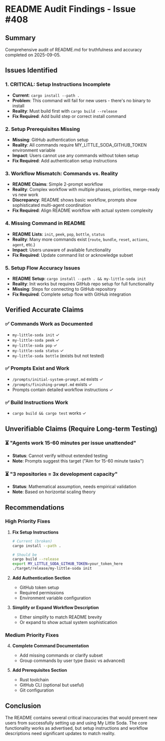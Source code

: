 # README Audit Findings - Issue #408

## Summary

Comprehensive audit of README.md for truthfulness and accuracy completed on 2025-09-05.

## Issues Identified

### 1. **CRITICAL: Setup Instructions Incomplete**
- **Current**: `cargo install --path .`
- **Problem**: This command will fail for new users - there's no binary to install
- **Reality**: Must build first with `cargo build --release`
- **Fix Required**: Add build step or correct install command

### 2. **Setup Prerequisites Missing**
- **Missing**: GitHub authentication setup
- **Reality**: All commands require MY_LITTLE_SODA_GITHUB_TOKEN environment variable
- **Impact**: Users cannot use any commands without token setup
- **Fix Required**: Add authentication setup instructions

### 3. **Workflow Mismatch: Commands vs. Reality**
- **README Claims**: Simple 2-prompt workflow
- **Reality**: Complex workflow with multiple phases, priorities, merge-ready vs new work
- **Discrepancy**: README shows basic workflow, prompts show sophisticated multi-agent coordination
- **Fix Required**: Align README workflow with actual system complexity

### 4. **Missing Command in README**
- **README Lists**: `init`, `peek`, `pop`, `bottle`, `status`
- **Reality**: Many more commands exist (`route`, `bundle`, `reset`, `actions`, `agent`, etc.)
- **Impact**: Users unaware of available functionality
- **Fix Required**: Update command list or acknowledge subset

### 5. **Setup Flow Accuracy Issues**
- **README Setup**: `cargo install --path . && my-little-soda init`
- **Reality**: Init works but requires GitHub repo setup for full functionality
- **Missing**: Steps for connecting to GitHub repository
- **Fix Required**: Complete setup flow with GitHub integration

## Verified Accurate Claims

### ✅ Commands Work as Documented
- `my-little-soda init` ✓
- `my-little-soda peek` ✓  
- `my-little-soda pop` ✓
- `my-little-soda status` ✓
- `my-little-soda bottle` (exists but not tested)

### ✅ Prompts Exist and Work
- `/prompts/initial-system-prompt.md` exists ✓
- `/prompts/finishing-prompt.md` exists ✓
- Prompts contain detailed workflow instructions ✓

### ✅ Build Instructions Work
- `cargo build && cargo test` works ✓

## Unverifiable Claims (Require Long-term Testing)

### ⏳ "Agents work 15-60 minutes per issue unattended"
- **Status**: Cannot verify without extended testing
- **Note**: Prompts suggest this target ("Aim for 15-60 minute tasks")

### ⏳ "3 repositories = 3x development capacity"
- **Status**: Mathematical assumption, needs empirical validation
- **Note**: Based on horizontal scaling theory

## Recommendations

### High Priority Fixes

1. **Fix Setup Instructions**
   ```bash
   # Current (broken)
   cargo install --path .
   
   # Should be
   cargo build --release
   export MY_LITTLE_SODA_GITHUB_TOKEN=your_token_here
   ./target/release/my-little-soda init
   ```

2. **Add Authentication Section**
   - GitHub token setup
   - Required permissions
   - Environment variable configuration

3. **Simplify or Expand Workflow Description**
   - Either simplify to match README brevity
   - Or expand to show actual system sophistication

### Medium Priority Fixes

4. **Complete Command Documentation**
   - Add missing commands or clarify subset
   - Group commands by user type (basic vs advanced)

5. **Add Prerequisites Section**
   - Rust toolchain
   - GitHub CLI (optional but useful)
   - Git configuration

## Conclusion

The README contains several critical inaccuracies that would prevent new users from successfully setting up and using My Little Soda. The core functionality works as advertised, but setup instructions and workflow descriptions need significant updates to match reality.
